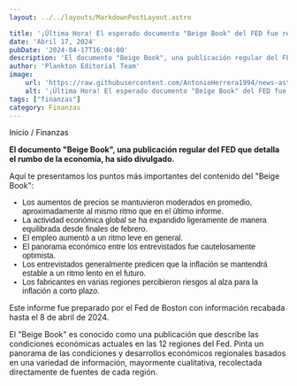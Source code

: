 ```yaml
---
layout: ../../layouts/MarkdownPostLayout.astro

title: '¡Última Hora! El esperado documento "Beige Book" del FED fue revelado a los inversores'
date: 'Abril 17, 2024'
pubDate: '2024-04-17T16:04:00'
description: 'El documento "Beige Book", una publicación regular del FED que detalla el rumbo de la economía, ha sido divulgado.'
author: 'Plankton Editorial Team'
image:
    url: 'https://raw.githubusercontent.com/AntonioHerrera1994/news-astro/master/src/assets/crypto/crypto81.webp'
    alt: '¡Última Hora! El esperado documento "Beige Book" del FED fue revelado a los inversores'
tags: ["finanzas"]
category: Finanzas
---
```


<span><a href="/" style="text-decoration:none;color:#0F1416">Inicio</a> / <a href="/finanzas" style="text-decoration:none;color:#0F1416">Finanzas</a></span>


<p style="font-weight: bold;">El documento "Beige Book", una publicación regular del FED que detalla el rumbo de la economía, ha sido divulgado.</p>

Aquí te presentamos los puntos más importantes del contenido del "Beige Book":
<ul style="font-family: 'Helvetica', sans-serif;">
<li>Los aumentos de precios se mantuvieron moderados en promedio, aproximadamente al mismo ritmo que en el último informe.
<li>La actividad económica global se ha expandido ligeramente de manera equilibrada desde finales de febrero.
<li>El empleo aumentó a un ritmo leve en general.
<li>El panorama económico entre los entrevistados fue cautelosamente optimista.
<li>Los entrevistados generalmente predicen que la inflación se mantendrá estable a un ritmo lento en el futuro.
<li>Los fabricantes en varias regiones percibieron riesgos al alza para la inflación a corto plazo.

</ul>

Este informe fue preparado por el Fed de Boston con información recabada hasta el 8 de abril de 2024.


El "Beige Book" es conocido como una publicación que describe las condiciones económicas actuales en las 12 regiones del Fed. Pinta un panorama de las condiciones y desarrollos económicos regionales basados en una variedad de información, mayormente cualitativa, recolectada directamente de fuentes de cada región.
